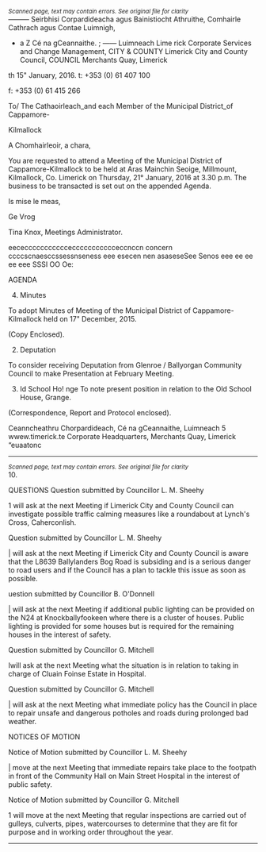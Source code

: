*<small>Scanned page, text may contain errors. See original file for clarity</small>*  
——— Seirbhisi Corpardideacha agus Bainistiocht Athruithe,
Comhairle Cathrach agus Contae Luimnigh,

- a Z Cé na gCeannaithe.
; —— Luimneach
Lime rick Corporate Services and Change Management,
CITY & COUNTY Limerick City and County Council,
COUNCIL Merchants Quay,
Limerick

th
15" January, 2016. t: +353 (0) 61 407 100

f: +353 (0) 61 415 266

To/ The Cathaoirleach_and each Member of the Municipal District_of Cappamore-

Kilmallock

A Chomhairleoir, a chara,

You are requested to attend a Meeting of the Municipal District of Cappamore-Kilmallock to be
held at Aras Mainchin Seoige, Millmount, Kilmallock, Co. Limerick on Thursday, 21° January,
2016 at 3.30 p.m. The business to be transacted is set out on the appended Agenda.

Is mise le meas,

Ge Vrog

Tina Knox,
Meetings Administrator.

eececcccccccccceccccccccccceccnccn concern ccccscnaesccssessnseness eee esecen nen asaseseSee Senos eee ee ee ee eee SSSI OO Oe:

AGENDA

4. Minutes

To adopt Minutes of Meeting of the Municipal District of Cappamore-Kilmallock held on
17" December, 2015.

(Copy Enclosed).

2. Deputation

To consider receiving Deputation from Glenroe / Ballyorgan Community Council to
make Presentation at February Meeting.

3. Id School Ho! nge
To note present position in relation to the Old School House, Grange.

(Correspondence, Report and Protocol enclosed).

Ceanncheathru Chorpardideach, Cé na gCeannaithe, Luimneach 5 wwew.timerick.te
Corporate Headquarters, Merchants Quay, Limerick “euaatonc

---
*<small>Scanned page, text may contain errors. See original file for clarity</small>*  
10.

QUESTIONS
Question submitted by Councillor L. M. Sheehy

1 will ask at the next Meeting if Limerick City and County Council can investigate
possible traffic calming measures like a roundabout at Lynch's Cross, Caherconlish.

Question submitted by Councillor L. M. Sheehy

| will ask at the next Meeting if Limerick City and County Council is aware that the L8639
Ballylanders Bog Road is subsiding and is a serious danger to road users and if the
Council has a plan to tackle this issue as soon as possible.

uestion submitted by Councillor B. O'Donnell

| will ask at the next Meeting if additional public lighting can be provided on the N24 at
Knockballyfookeen where there is a cluster of houses. Public lighting is provided for
some houses but is required for the remaining houses in the interest of safety.

Question submitted by Councillor G. Mitchell

Iwill ask at the next Meeting what the situation is in relation to taking in charge of
Cluain Foinse Estate in Hospital.

Question submitted by Councillor G. Mitchell

| will ask at the next Meeting what immediate policy has the Council in place to repair
unsafe and dangerous potholes and roads during prolonged bad weather.

NOTICES OF MOTION

Notice of Motion submitted by Councillor L. M. Sheehy

| move at the next Meeting that immediate repairs take place to the footpath in front of
the Community Hall on Main Street Hospital in the interest of public safety.

Notice of Motion submitted by Councillor G. Mitchell

1 will move at the next Meeting that regular inspections are carried out of gulleys,
culverts, pipes, watercourses to determine that they are fit for purpose and in working
order throughout the year.

---
